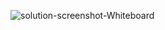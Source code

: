 ![solution-screenshot-Whiteboard](https://user-images.githubusercontent.com/103949296/231159784-8e076b5e-edc8-4b89-9de5-b3bc2baf5e4f.png)